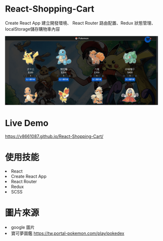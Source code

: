 # React-Shopping-Cart
Create React App 建立開發環境、 React Router 路由配置、Redux 狀態管理、 localStorage儲存購物車內容

<img src="src/images/React-Shopping-Cart.gif" alt="React-Shopping-Cart"/>

# Live Demo
https://v8661087.github.io/React-Shopping-Cart/

# 使用技能
<li>React</li>
<li>Create React App</li>
<li>React Router</li>
<li>Redux</li>
<li>SCSS</li>

# 圖片來源
<li>google 圖片</li>
<li>寶可夢圖鑑 
<a href="https://tw.portal-pokemon.com/play/pokedex">
https://tw.portal-pokemon.com/play/pokedex</a></li>